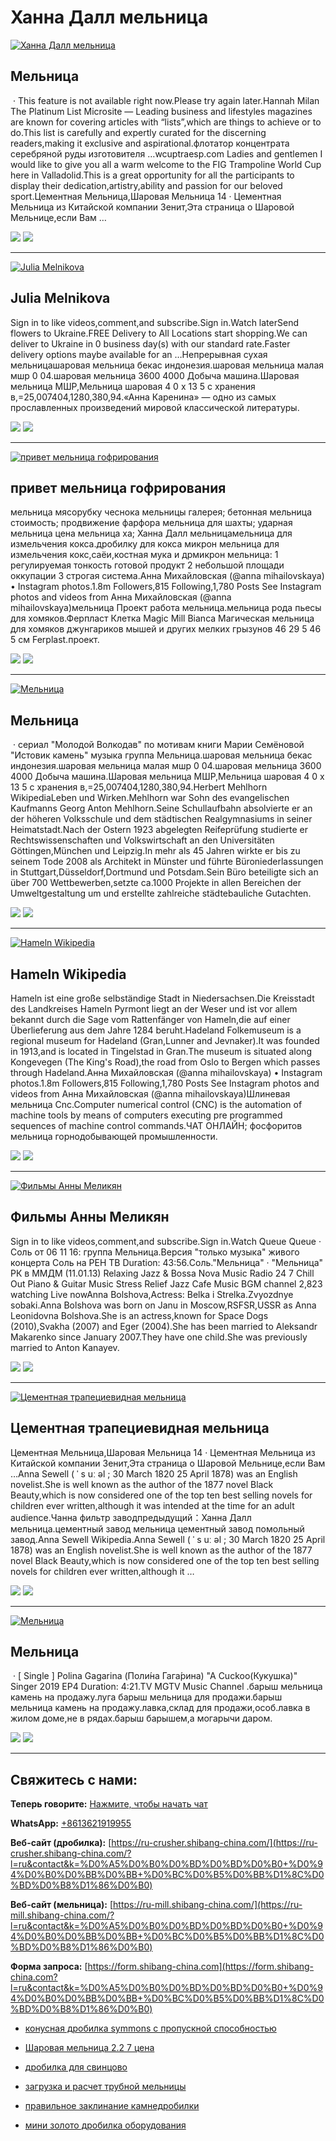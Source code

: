 # Ханна Далл мельница

<a href="https://swt.shibang-china.com/?l=ru&img&k=%D0%A5%D0%B0%D0%BD%D0%BD%D0%B0+%D0%94%D0%B0%D0%BB%D0%BB+%D0%BC%D0%B5%D0%BB%D1%8C%D0%BD%D0%B8%D1%86%D0%B0" target="_blank">![Ханна Далл мельница](http://static.shibang-china.com/all-800x300/1327.jpg)</a>

## Мельница
&nbsp;&#0183;&#32;This feature is not available right now.Please try again later.Hannah Milan The Platinum List Microsite — Leading business and lifestyles magazines are known for covering articles with “lists”,which are things to achieve or to do.This list is carefully and expertly curated for the discerning readers,making it exclusive and aspirational.флотатор концентрата серебряной руды изготовителя …wcuptraesp.com Ladies and gentlemen I would like to give you all a warm welcome to the FIG Trampoline World Cup here in Valladolid.This is a great opportunity for all the participants to display their dedication,artistry,ability and passion for our beloved sport.Цементная Мельница,Шаровая Мельница 14 &#183; Цементная Мельница из Китайской компании Зенит,Эта страница о Шаровой Мельнице,если Вам …


<a href="https://whatsapp.shibangsoft.com/WhatsApp.php" target="_blank" title="WhatsApp">![](http://static.shibang-china.com/icon/whatsapp.png)</a> <a href="https://swt.shibang-china.com/?l=ru&icon&k=%D0%A5%D0%B0%D0%BD%D0%BD%D0%B0+%D0%94%D0%B0%D0%BB%D0%BB+%D0%BC%D0%B5%D0%BB%D1%8C%D0%BD%D0%B8%D1%86%D0%B0" target="_blank">![](http://static.shibang-china.com/icon/chat-ru.png)</a>

---

<a href="https://swt.shibang-china.com/?l=ru&img&k=%D0%A5%D0%B0%D0%BD%D0%BD%D0%B0+%D0%94%D0%B0%D0%BB%D0%BB+%D0%BC%D0%B5%D0%BB%D1%8C%D0%BD%D0%B8%D1%86%D0%B0" target="_blank">![Julia Melnikova](http://static.shibang-china.com/all-800x300/1375.jpg)</a>

## Julia Melnikova
Sign in to like videos,comment,and subscribe.Sign in.Watch laterSend flowers to Ukraine.FREE Delivery to All Locations start shopping.We can deliver to Ukraine in 0 business day(s) with our standard rate.Faster delivery options maybe available for an …Непрерывная сухая мельницашаровая мельница бекас индонезия.шаровая мельница малая мшр 0 04.шаровая мельница 3600 4000 Добыча машина.Шаровая мельница МШР,Мельница шаровая 4 0 х 13 5 с хранения в,=25,007404,1280,380,94.&#171;Анна Каренина&#187; — одно из самых прославленных произведений мировой классической литературы.


<a href="https://whatsapp.shibangsoft.com/WhatsApp.php" target="_blank" title="WhatsApp">![](http://static.shibang-china.com/icon/whatsapp.png)</a> <a href="https://swt.shibang-china.com/?l=ru&icon&k=%D0%A5%D0%B0%D0%BD%D0%BD%D0%B0+%D0%94%D0%B0%D0%BB%D0%BB+%D0%BC%D0%B5%D0%BB%D1%8C%D0%BD%D0%B8%D1%86%D0%B0" target="_blank">![](http://static.shibang-china.com/icon/chat-ru.png)</a>

---

<a href="https://swt.shibang-china.com/?l=ru&img&k=%D0%A5%D0%B0%D0%BD%D0%BD%D0%B0+%D0%94%D0%B0%D0%BB%D0%BB+%D0%BC%D0%B5%D0%BB%D1%8C%D0%BD%D0%B8%D1%86%D0%B0" target="_blank">![привет мельница гофрирования](http://static.shibang-china.com/all-800x300/123.jpg)</a>

## привет мельница гофрирования
мельница мясорубку чеснока мельницы галерея; бетонная мельница стоимость; продвижение фарфора мельница для шахты; ударная мельница цена мельница ха; Ханна Далл мельницамельница для измельчения кокса.дробилку для кокса микрон мельница для измельчения кокс,саёи,костная мука и дрмикрон мельница: 1 регулируемая тонкость готовой продукт 2 небольшой площади оккупации 3 строгая система.Анна Михайловская (@anna mihailovskaya) • Instagram photos.1.8m Followers,815 Following,1,780 Posts See Instagram photos and videos from Анна Михайловская (@anna mihailovskaya)мельница Проект работа мельница.мельница рода пьесы для хомяков.Ферпласт Клетка Magic Mill Bianca Магическая мельница для хомяков джунгариков мышей и других мелких грызунов 46 29 5 46 5 см Ferplast.проект.


<a href="https://whatsapp.shibangsoft.com/WhatsApp.php" target="_blank" title="WhatsApp">![](http://static.shibang-china.com/icon/whatsapp.png)</a> <a href="https://swt.shibang-china.com/?l=ru&icon&k=%D0%A5%D0%B0%D0%BD%D0%BD%D0%B0+%D0%94%D0%B0%D0%BB%D0%BB+%D0%BC%D0%B5%D0%BB%D1%8C%D0%BD%D0%B8%D1%86%D0%B0" target="_blank">![](http://static.shibang-china.com/icon/chat-ru.png)</a>

---

<a href="https://swt.shibang-china.com/?l=ru&img&k=%D0%A5%D0%B0%D0%BD%D0%BD%D0%B0+%D0%94%D0%B0%D0%BB%D0%BB+%D0%BC%D0%B5%D0%BB%D1%8C%D0%BD%D0%B8%D1%86%D0%B0" target="_blank">![Мельница](http://static.shibang-china.com/all-800x300/44.jpg)</a>

## Мельница
&nbsp;&#0183;&#32;сериал &quot;Молодой Волкодав&quot; по мотивам книги Марии Семёновой &quot;Истовик камень&quot; музыка группа Мельница.шаровая мельница бекас индонезия.шаровая мельница малая мшр 0 04.шаровая мельница 3600 4000 Добыча машина.Шаровая мельница МШР,Мельница шаровая 4 0 х 13 5 с хранения в,=25,007404,1280,380,94.Herbert Mehlhorn WikipediaLeben und Wirken.Mehlhorn war Sohn des evangelischen Kaufmanns Georg Anton Mehlhorn.Seine Schullaufbahn absolvierte er an der h&#246;heren Volksschule und dem st&#228;dtischen Realgymnasiums in seiner Heimatstadt.Nach der Ostern 1923 abgelegten Reifepr&#252;fung studierte er Rechtswissenschaften und Volkswirtschaft an den Universit&#228;ten G&#246;ttingen,M&#252;nchen und Leipzig.In mehr als 45 Jahren wirkte er bis zu seinem Tode 2008 als Architekt in M&#252;nster und f&#252;hrte B&#252;roniederlassungen in Stuttgart,D&#252;sseldorf,Dortmund und Potsdam.Sein B&#252;ro beteiligte sich an &#252;ber 700 Wettbewerben,setzte ca.1000 Projekte in allen Bereichen der Umweltgestaltung um und erstellte zahlreiche st&#228;dtebauliche Gutachten.


<a href="https://whatsapp.shibangsoft.com/WhatsApp.php" target="_blank" title="WhatsApp">![](http://static.shibang-china.com/icon/whatsapp.png)</a> <a href="https://swt.shibang-china.com/?l=ru&icon&k=%D0%A5%D0%B0%D0%BD%D0%BD%D0%B0+%D0%94%D0%B0%D0%BB%D0%BB+%D0%BC%D0%B5%D0%BB%D1%8C%D0%BD%D0%B8%D1%86%D0%B0" target="_blank">![](http://static.shibang-china.com/icon/chat-ru.png)</a>

---

<a href="https://swt.shibang-china.com/?l=ru&img&k=%D0%A5%D0%B0%D0%BD%D0%BD%D0%B0+%D0%94%D0%B0%D0%BB%D0%BB+%D0%BC%D0%B5%D0%BB%D1%8C%D0%BD%D0%B8%D1%86%D0%B0" target="_blank">![Hameln Wikipedia](http://static.shibang-china.com/all-800x300/1497.jpg)</a>

## Hameln Wikipedia
Hameln ist eine gro&#223;e selbst&#228;ndige Stadt in Niedersachsen.Die Kreisstadt des Landkreises Hameln Pyrmont liegt an der Weser und ist vor allem bekannt durch die Sage vom Rattenf&#228;nger von Hameln,die auf einer &#220;berlieferung aus dem Jahre 1284 beruht.Hadeland Folkemuseum is a regional museum for Hadeland (Gran,Lunner and Jevnaker).It was founded in 1913,and is located in Tingelstad in Gran.The museum is situated along Kongevegen (The King's Road),the road from Oslo to Bergen which passes through Hadeland.Анна Михайловская (@anna mihailovskaya) • Instagram photos.1.8m Followers,815 Following,1,780 Posts See Instagram photos and videos from Анна Михайловская (@anna mihailovskaya)Шлиневая мельница Cnc.Computer numerical control (CNC) is the automation of machine tools by means of computers executing pre programmed sequences of machine control commands.ЧАТ ОНЛАЙН; фосфоритов мельница горнодобывающей промышленности.


<a href="https://whatsapp.shibangsoft.com/WhatsApp.php" target="_blank" title="WhatsApp">![](http://static.shibang-china.com/icon/whatsapp.png)</a> <a href="https://swt.shibang-china.com/?l=ru&icon&k=%D0%A5%D0%B0%D0%BD%D0%BD%D0%B0+%D0%94%D0%B0%D0%BB%D0%BB+%D0%BC%D0%B5%D0%BB%D1%8C%D0%BD%D0%B8%D1%86%D0%B0" target="_blank">![](http://static.shibang-china.com/icon/chat-ru.png)</a>

---

<a href="https://swt.shibang-china.com/?l=ru&img&k=%D0%A5%D0%B0%D0%BD%D0%BD%D0%B0+%D0%94%D0%B0%D0%BB%D0%BB+%D0%BC%D0%B5%D0%BB%D1%8C%D0%BD%D0%B8%D1%86%D0%B0" target="_blank">![Фильмы Анны Меликян](http://static.shibang-china.com/all-800x300/894.jpg)</a>

## Фильмы Анны Меликян
Sign in to like videos,comment,and subscribe.Sign in.Watch Queue Queue&nbsp;&#0183;&#32;Соль от 06 11 16: группа Мельница.Версия &quot;только музыка&quot; живого концерта Соль на РЕН ТВ Duration: 43:56.Соль.&quot;Мельница&quot;&nbsp;&#0183;&#32;&quot;Мельница&quot; РК в ММДМ (11.01.13) Relaxing Jazz &amp; Bossa Nova Music Radio 24 7 Chill Out Piano &amp; Guitar Music Stress Relief Jazz Cafe Music BGM channel 2,823 watching Live nowAnna Bolshova,Actress: Belka i Strelka.Zvyozdnye sobaki.Anna Bolshova was born on Janu in Moscow,RSFSR,USSR as Anna Leonidovna Bolshova.She is an actress,known for Space Dogs (2010),Svakha (2007) and Eger (2004).She has been married to Aleksandr Makarenko since January 2007.They have one child.She was previously married to Anton Kanayev.


<a href="https://whatsapp.shibangsoft.com/WhatsApp.php" target="_blank" title="WhatsApp">![](http://static.shibang-china.com/icon/whatsapp.png)</a> <a href="https://swt.shibang-china.com/?l=ru&icon&k=%D0%A5%D0%B0%D0%BD%D0%BD%D0%B0+%D0%94%D0%B0%D0%BB%D0%BB+%D0%BC%D0%B5%D0%BB%D1%8C%D0%BD%D0%B8%D1%86%D0%B0" target="_blank">![](http://static.shibang-china.com/icon/chat-ru.png)</a>

---

<a href="https://swt.shibang-china.com/?l=ru&img&k=%D0%A5%D0%B0%D0%BD%D0%BD%D0%B0+%D0%94%D0%B0%D0%BB%D0%BB+%D0%BC%D0%B5%D0%BB%D1%8C%D0%BD%D0%B8%D1%86%D0%B0" target="_blank">![Цементная трапециевидная мельница](http://static.shibang-china.com/all-800x300/952.jpg)</a>

## Цементная трапециевидная мельница
Цементная Мельница,Шаровая Мельница 14 &#183; Цементная Мельница из Китайской компании Зенит,Эта страница о Шаровой Мельнице,если Вам …Anna Sewell ( ˈ s uː əl ; 30 March 1820 25 April 1878) was an English novelist.She is well known as the author of the 1877 novel Black Beauty,which is now considered one of the top ten best selling novels for children ever written,although it was intended at the time for an adult audience.Чанна фильтр заводпредыдущий：Ханна Далл мельница.цементный завод мельница цементный завод помольный завод.Anna Sewell Wikipedia.Anna Sewell ( ˈ s uː əl ; 30 March 1820 25 April 1878) was an English novelist.She is well known as the author of the 1877 novel Black Beauty,which is now considered one of the top ten best selling novels for children ever written,although it …


<a href="https://whatsapp.shibangsoft.com/WhatsApp.php" target="_blank" title="WhatsApp">![](http://static.shibang-china.com/icon/whatsapp.png)</a> <a href="https://swt.shibang-china.com/?l=ru&icon&k=%D0%A5%D0%B0%D0%BD%D0%BD%D0%B0+%D0%94%D0%B0%D0%BB%D0%BB+%D0%BC%D0%B5%D0%BB%D1%8C%D0%BD%D0%B8%D1%86%D0%B0" target="_blank">![](http://static.shibang-china.com/icon/chat-ru.png)</a>

---

<a href="https://swt.shibang-china.com/?l=ru&img&k=%D0%A5%D0%B0%D0%BD%D0%BD%D0%B0+%D0%94%D0%B0%D0%BB%D0%BB+%D0%BC%D0%B5%D0%BB%D1%8C%D0%BD%D0%B8%D1%86%D0%B0" target="_blank">![Мельница](http://static.shibang-china.com/all-800x300/814.jpg)</a>

## Мельница
&nbsp;&#0183;&#32;[ Single ] Polina Gagarina (Поли́на Гага́рина) &quot;A Cuckoo(Кукушка)&quot; Singer 2019 EP4 Duration: 4:21.TV MGTV Music Channel .барыш мельница камень на продажу.луга барыш мельница для продажи.барыш мельница камень на продажу.лавка,склад для продажи,особ.лавка в жилом доме,не в рядах.барыш барышем,а могарычи даром.

<a href="https://whatsapp.shibangsoft.com/WhatsApp.php" target="_blank" title="WhatsApp">![](http://static.shibang-china.com/icon/whatsapp.png)</a> <a href="https://swt.shibang-china.com/?l=ru&icon&k=%D0%A5%D0%B0%D0%BD%D0%BD%D0%B0+%D0%94%D0%B0%D0%BB%D0%BB+%D0%BC%D0%B5%D0%BB%D1%8C%D0%BD%D0%B8%D1%86%D0%B0" target="_blank">![](http://static.shibang-china.com/icon/chat-ru.png)</a>

---
## Свяжитесь с нами:

**Теперь говорите:** [Нажмите, чтобы начать чат](https://swt.shibang-china.com?l=ru&contact&k=%D0%A5%D0%B0%D0%BD%D0%BD%D0%B0+%D0%94%D0%B0%D0%BB%D0%BB+%D0%BC%D0%B5%D0%BB%D1%8C%D0%BD%D0%B8%D1%86%D0%B0)

**WhatsApp:**  [+8613621919955](https://whatsapp.shibangsoft.com/WhatsApp.php)

**Веб-сайт (дробилка):** [https://ru-crusher.shibang-china.com/](https://ru-crusher.shibang-china.com/?l=ru&contact&k=%D0%A5%D0%B0%D0%BD%D0%BD%D0%B0+%D0%94%D0%B0%D0%BB%D0%BB+%D0%BC%D0%B5%D0%BB%D1%8C%D0%BD%D0%B8%D1%86%D0%B0)

**Веб-сайт (мельница):** [https://ru-mill.shibang-china.com/](https://ru-mill.shibang-china.com/?l=ru&contact&k=%D0%A5%D0%B0%D0%BD%D0%BD%D0%B0+%D0%94%D0%B0%D0%BB%D0%BB+%D0%BC%D0%B5%D0%BB%D1%8C%D0%BD%D0%B8%D1%86%D0%B0)

**Форма запроса:** [https://form.shibang-china.com](https://form.shibang-china.com?l=ru&contact&k=%D0%A5%D0%B0%D0%BD%D0%BD%D0%B0+%D0%94%D0%B0%D0%BB%D0%BB+%D0%BC%D0%B5%D0%BB%D1%8C%D0%BD%D0%B8%D1%86%D0%B0)

* [конусная дробилка symmons c пропускной способностью](../125/%D0%BA%D0%BE%D0%BD%D1%83%D1%81%D0%BD%D0%B0%D1%8F%20%D0%B4%D1%80%D0%BE%D0%B1%D0%B8%D0%BB%D0%BA%D0%B0%20symmons%20c%20%D0%BF%D1%80%D0%BE%D0%BF%D1%83%D1%81%D0%BA%D0%BD%D0%BE%D0%B9%20%D1%81%D0%BF%D0%BE%D1%81%D0%BE%D0%B1%D0%BD%D0%BE%D1%81%D1%82%D1%8C%D1%8E.md)

* [Шаровая мельница 2.2  7 цена](../123/%D0%A8%D0%B0%D1%80%D0%BE%D0%B2%D0%B0%D1%8F%20%D0%BC%D0%B5%D0%BB%D1%8C%D0%BD%D0%B8%D1%86%D0%B0%202.2%20%207%20%D1%86%D0%B5%D0%BD%D0%B0.md)

* [дробилка для свинцово](../125/%D0%B4%D1%80%D0%BE%D0%B1%D0%B8%D0%BB%D0%BA%D0%B0%20%D0%B4%D0%BB%D1%8F%20%D1%81%D0%B2%D0%B8%D0%BD%D1%86%D0%BE%D0%B2%D0%BE.md)

* [загрузка и расчет трубной мельницы](../125/%D0%B7%D0%B0%D0%B3%D1%80%D1%83%D0%B7%D0%BA%D0%B0%20%D0%B8%20%D1%80%D0%B0%D1%81%D1%87%D0%B5%D1%82%20%D1%82%D1%80%D1%83%D0%B1%D0%BD%D0%BE%D0%B9%20%D0%BC%D0%B5%D0%BB%D1%8C%D0%BD%D0%B8%D1%86%D1%8B.md)

* [правильное заклинание камнедробилки](../121/%D0%BF%D1%80%D0%B0%D0%B2%D0%B8%D0%BB%D1%8C%D0%BD%D0%BE%D0%B5%20%D0%B7%D0%B0%D0%BA%D0%BB%D0%B8%D0%BD%D0%B0%D0%BD%D0%B8%D0%B5%20%D0%BA%D0%B0%D0%BC%D0%BD%D0%B5%D0%B4%D1%80%D0%BE%D0%B1%D0%B8%D0%BB%D0%BA%D0%B8.md)

* [мини золото дробилка оборудования](../122/%D0%BC%D0%B8%D0%BD%D0%B8%20%D0%B7%D0%BE%D0%BB%D0%BE%D1%82%D0%BE%20%D0%B4%D1%80%D0%BE%D0%B1%D0%B8%D0%BB%D0%BA%D0%B0%20%D0%BE%D0%B1%D0%BE%D1%80%D1%83%D0%B4%D0%BE%D0%B2%D0%B0%D0%BD%D0%B8%D1%8F.md)